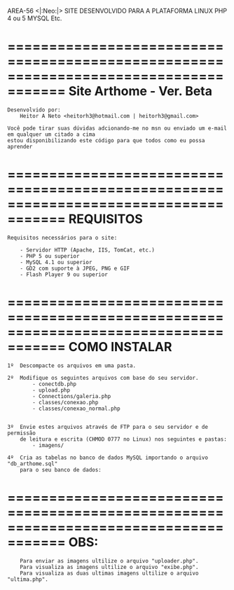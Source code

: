 AREA-56 <|:Neo:|>
SITE DESENVOLVIDO PARA A PLATAFORMA LINUX PHP 4 ou 5 MYSQL Etc.

=====================================================================================
               	             Site Arthome - Ver. Beta
=====================================================================================

	Desenvolvido por:
		Heitor A Neto <heitorh3@hotmail.com | heitorh3@gmail.com>
			
	Você pode tirar suas dúvidas adcionando-me no msn ou enviado um e-mail
	em qualquer um citado a cima
	estou disponibilizando este código para que todos como eu possa aprender
	
=====================================================================================
	REQUISITOS
=====================================================================================
	
	Requisitos necessários para o site:
	
		- Servidor HTTP (Apache, IIS, TomCat, etc.)
		- PHP 5 ou superior
		- MySQL 4.1 ou superior
		- GD2 com suporte à JPEG, PNG e GIF
		- Flash Player 9 ou superior
		
=====================================================================================
	COMO INSTALAR
=====================================================================================

	1º 	Descompacte os arquivos em uma pasta.

	2º 	Modifique os seguintes arquivos com base do seu servidor.
			- conectdb.php
			- upload.php
			- Connections/galeria.php
			- classes/conexao.php
			- classes/conexao_normal.php

	
	3º 	Envie estes arquivos através de FTP para o seu servidor e de permissão
		de leitura e escrita (CHMOD 0777 no Linux) nos seguintes e pastas:
			- imagens/
	
	4º 	Cria as tabelas no banco de dados MySQL importando o arquivo "db_arthome.sql"
		para o seu banco de dados: 
	

=====================================================================================
	OBS:
=====================================================================================

		Para enviar as imagens ultilize o arquivo "uploader.php".
		Para visualiza as imagens ultilize o arquivo "exibe.php".
		Para visualiza as duas ultimas imagens ultilize o arquivo "ultima.php".
